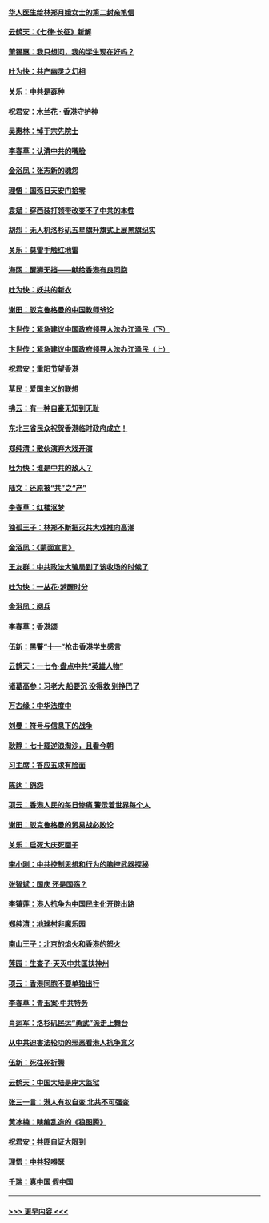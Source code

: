 #### [华人医生给林郑月娥女士的第二封亲笔信](../pages/nsc993/n11585124.md?t=10132155) 
#### [云鹤天：《七律·长征》新解](../pages/nsc993/n11584578.md?t=10132155) 
#### [萧锡惠：我只想问，我的学生现在好吗？](../pages/nsc993/n11583828.md?t=10132155) 
#### [吐为快：共产幽灵之幻相](../pages/nsc993/n11583224.md?t=10132155) 
#### [关乐：中共是孬种](../pages/nsc993/n11582099.md?t=10132155) 
#### [祝君安：木兰花 · 香港守护神](../pages/nsc993/n11581782.md?t=10132155) 
#### [吴惠林：悼于宗先院士](../pages/nsc993/n11580283.md?t=10132155) 
#### [李春草：认清中共的嘴脸](../pages/nsc993/n11579954.md?t=10132155) 
#### [金浴凤：张志新的魂怨](../pages/nsc993/n11579913.md?t=10132155) 
#### [理悟：国殇日天安门拾零](../pages/nsc993/n11579843.md?t=10132155) 
#### [袁斌：穿西装打领带改变不了中共的本性](../pages/nsc993/n11579814.md?t=10132155) 
#### [胡烈：无人机洛杉矶五星旗升旗式上展黑旗纪实](../pages/nsc993/n11579322.md?t=10132155) 
#### [关乐：莫雷手触红地雷](../pages/nsc993/n11577862.md?t=10132155) 
#### [海网：醒狮无挡——献给香港有良同胞](../pages/nsc993/n11577835.md?t=10132155) 
#### [吐为快：妖共的新衣](../pages/nsc993/n11577575.md?t=10132155) 
#### [谢田：驳克鲁格曼的中国教师爷论](../pages/nsc993/n11575034.md?t=10132155) 
#### [卞世传：紧急建议中国政府领导人法办江泽民（下）](../pages/nsc993/n11573390.md?t=10132155) 
#### [卞世传：紧急建议中国政府领导人法办江泽民（上）](../pages/nsc993/n11573208.md?t=10132155) 
#### [祝君安：重阳节望香港](../pages/nsc993/n11573190.md?t=10132155) 
#### [草民：爱国主义的联想](../pages/nsc993/n11572333.md?t=10132155) 
#### [拂云：有一种自豪无知到无耻](../pages/nsc993/n11572006.md?t=10132155) 
#### [东北三省民众祝贺香港临时政府成立！](../pages/nsc993/n11571215.md?t=10132155) 
#### [郑纯清：散伙演弃大戏开演](../pages/nsc993/n11570826.md?t=10132155) 
#### [吐为快：谁是中共的敌人？](../pages/nsc993/n11570817.md?t=10132155) 
#### [陆文：还原被“共”之“产”](../pages/nsc993/n11570798.md?t=10132155) 
#### [李春草：红楼沤梦](../pages/nsc993/n11569673.md?t=10132155) 
#### [独孤王子：林郑不断把灭共大戏推向高潮](../pages/nsc993/n11569381.md?t=10132155) 
#### [金浴凤：《蒙面宣言》](../pages/nsc993/n11569368.md?t=10132155) 
#### [王友群：中共政法大骗局到了该收场的时候了](../pages/nsc993/n11568940.md?t=10132155) 
#### [吐为快：一丛花‧梦醒时分](../pages/nsc993/n11567491.md?t=10132155) 
#### [金浴凤：阅兵](../pages/nsc993/n11567454.md?t=10132155) 
#### [李春草：香港颂](../pages/nsc993/n11567444.md?t=10132155) 
#### [伍新：黑警“十一”枪击香港学生感言](../pages/nsc993/n11567426.md?t=10132155) 
#### [云鹤天：一七令‧盘点中共“英雄人物”](../pages/nsc993/n11567091.md?t=10132155) 
#### [诸葛高参：习老大 船要沉 没得救 别挣巴了](../pages/nsc993/n11566976.md?t=10132155) 
#### [万古缘：中华法度中](../pages/nsc993/n11566726.md?t=10132155) 
#### [刘曼：符号与信息下的战争](../pages/nsc993/n11564655.md?t=10132155) 
#### [耿静：七十载逆浪淘沙，且看今朝](../pages/nsc993/n11564520.md?t=10132155) 
#### [习主席：答应五求有脸面](../pages/nsc993/n11563953.md?t=10132155) 
#### [陈达：鸽怨](../pages/nsc993/n11561879.md?t=10132155) 
#### [项云：香港人民的每日惨痛  警示着世界每个人](../pages/nsc993/n11559273.md?t=10132155) 
#### [谢田：驳克鲁格曼的贸易战必败论](../pages/nsc993/n11555840.md?t=10132155) 
#### [关乐：启死大庆死面子](../pages/nsc993/n11556823.md?t=10132155) 
#### [李小刚：中共控制思想和行为的脑控武器探秘](../pages/nsc993/n11556776.md?t=10132155) 
#### [张智斌：国庆  还是国殇？](../pages/nsc993/n11556617.md?t=10132155) 
#### [李镇莲：港人抗争为中国民主化开辟出路](../pages/nsc993/n11556570.md?t=10132155) 
#### [郑纯清：地球村非魔乐园](../pages/nsc993/n11555415.md?t=10132155) 
#### [南山王子：北京的焰火和香港的怒火](../pages/nsc993/n11555318.md?t=10132155) 
#### [莲园：生查子·天灭中共匡扶神州](../pages/nsc993/n11555302.md?t=10132155) 
#### [项云：香港同胞不要单独出行](../pages/nsc993/n11555276.md?t=10132155) 
#### [李春草：青玉案‧中共特务](../pages/nsc993/n11552356.md?t=10132155) 
#### [肖运军：洛杉矶民运“勇武”派走上舞台](../pages/nsc993/n11551595.md?t=10132155) 
#### [从中共迫害法轮功的邪恶看港人抗争意义](../pages/nsc993/n11540858.md?t=10132155) 
#### [伍新：死往死折腾](../pages/nsc993/n11550174.md?t=10132155) 
#### [云鹤天：中国大陆是座大监狱](../pages/nsc993/n11550155.md?t=10132155) 
#### [张三一言：港人有权自变 北共不可强变](../pages/nsc993/n11550132.md?t=10132155) 
#### [黄冰楠：瞎编乱造的《狼图腾》](../pages/nsc993/n11550082.md?t=10132155) 
#### [祝君安：共匪自证大限到](../pages/nsc993/n11550041.md?t=10132155) 
#### [理悟：中共轻嘚瑟](../pages/nsc993/n11547978.md?t=10132155) 
#### [千瑞：真中国 假中国](../pages/nsc993/n11547865.md?t=10132155) 

----
#### [ >>> 更早内容 <<< ](../indexes/nsc993-earlier.md)
